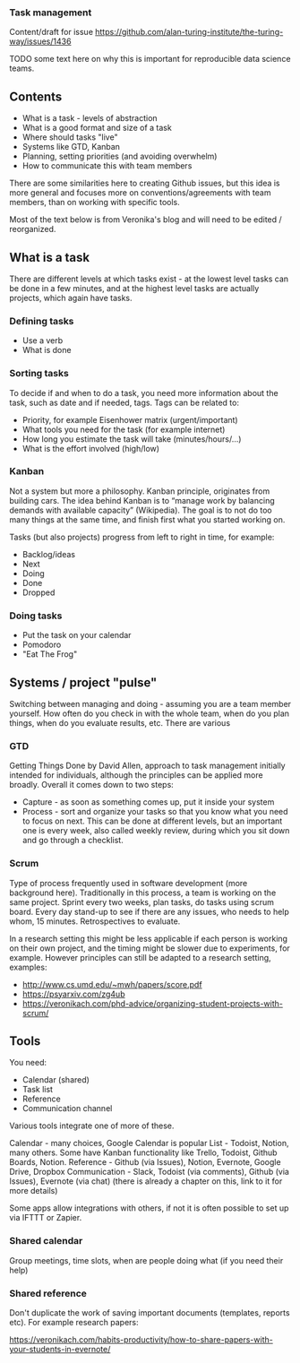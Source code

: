 ### Task management

Content/draft for issue https://github.com/alan-turing-institute/the-turing-way/issues/1436

TODO some text here on why this is important for reproducible data science teams. 


## Contents

* What is a task - levels of abstraction
* What is a good format and size of a task
* Where should tasks "live"
* Systems like GTD, Kanban
* Planning, setting priorities (and avoiding overwhelm)
* How to communicate this with team members

There are some similarities here to creating Github issues, but this idea is more general and focuses more on conventions/agreements with team members, than on working with specific tools.

Most of the text below is from Veronika's blog and will need to be edited / reorganized.


## What is a task 

There are different levels at which tasks exist - at the lowest level tasks can be done in a few minutes, and at the highest level tasks are actually projects, which again have tasks.

### Defining tasks

* Use a verb
* What is done

### Sorting tasks 

To decide if and when to do a task, you need more information about the task, such as date and if needed, tags. Tags can be related to:

* Priority, for example Eisenhower matrix (urgent/important) 
* What tools you need for the task (for example internet) 
* How long you estimate the task will take (minutes/hours/...) 
* What is the effort involved (high/low) 

### Kanban

Not a system but more a philosophy. Kanban principle, originates from building cars. The idea behind Kanban is to “manage work by balancing demands with available capacity” (Wikipedia). The goal is to not do too many things at the same time, and finish first what you started working on. 

Tasks (but also projects) progress from left to right in time, for example: 

* Backlog/ideas
* Next
* Doing
* Done
* Dropped

### Doing tasks

* Put the task on your calendar
* Pomodoro
* "Eat The Frog"


## Systems / project "pulse"

Switching between managing and doing - assuming you are a team member yourself. How often do you check in with the whole team, when do you plan things, when do you evaluate results, etc. There are various 

### GTD

Getting Things Done by David Allen, approach to task management initially intended for individuals, although the principles can be applied more broadly. Overall it comes down to two steps:

* Capture - as soon as something comes up, put it inside your system 
* Process - sort and organize your tasks so that you know what you need to focus on next. This can be done at different levels, but an important one is every week, also called weekly review, during which you sit down and go through a checklist.  


### Scrum

Type of process frequently used in software development (more background here). Traditionally in this process, a team is working on the same project. Sprint every two weeks, plan tasks, do tasks using scrum board. Every day stand-up to see if there are any issues, who needs to help whom, 15 minutes. Retrospectives to evaluate. 

In a research setting this might be less applicable if each person is working on their own project, and the timing might be slower due to experiments, for example. However principles can still be adapted to a research setting, examples:  

* http://www.cs.umd.edu/~mwh/papers/score.pdf
* https://psyarxiv.com/zg4ub
* https://veronikach.com/phd-advice/organizing-student-projects-with-scrum/




## Tools 

You need:

* Calendar (shared)
* Task list
* Reference
* Communication channel

Various tools integrate one of more of these. 

Calendar - many choices, Google Calendar is popular
List - Todoist, Notion, many others. Some have Kanban functionality like Trello, Todoist, Github Boards, Notion. 
Reference - Github (via Issues), Notion, Evernote, Google Drive, Dropbox
Communication - Slack, Todoist (via comments), Github (via Issues), Evernote (via chat) (there is already a chapter on this, link to it for more details) 

Some apps allow integrations with others, if not it is often possible to set up via IFTTT or Zapier. 

### Shared calendar

Group meetings, time slots, when are people doing what (if you need their help) 

### Shared reference

Don't duplicate the work of saving important documents (templates, reports etc). For example research papers:

https://veronikach.com/habits-productivity/how-to-share-papers-with-your-students-in-evernote/

